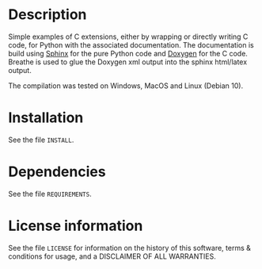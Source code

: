 # Description

Simple examples of C extensions, either by wrapping or directly writing C code,
for Python with the associated documentation.
The documentation is build using [Sphinx](https://www.sphinx-doc.org/en/master/) for the pure Python code and
[Doxygen](https://www.doxygen.nl/index.html) for the C code. Breathe is used to glue
the Doxygen xml output into the sphinx html/latex output.

The compilation was tested on Windows, MacOS and Linux (Debian 10).


# Installation

See the file ``INSTALL``.


# Dependencies

See the file ``REQUIREMENTS``.


# License information

See the file ``LICENSE`` for information on the history of this
software, terms & conditions for usage, and a DISCLAIMER OF ALL
WARRANTIES.